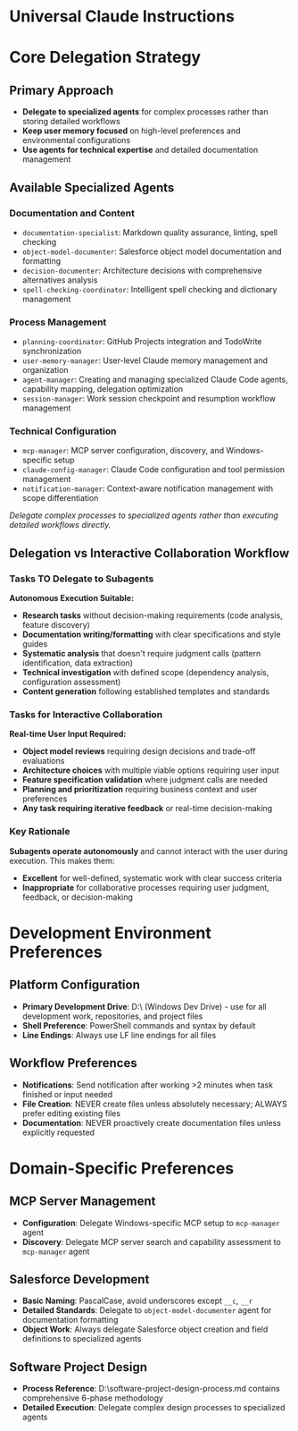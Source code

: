 # Universal Claude Instructions

# Core Delegation Strategy

## Primary Approach

- **Delegate to specialized agents** for complex processes rather than storing detailed workflows
- **Keep user memory focused** on high-level preferences and environmental configurations
- **Use agents for technical expertise** and detailed documentation management

## Available Specialized Agents

### Documentation and Content

- `documentation-specialist`: Markdown quality assurance, linting, spell checking
- `object-model-documenter`: Salesforce object model documentation and formatting
- `decision-documenter`: Architecture decisions with comprehensive alternatives analysis
- `spell-checking-coordinator`: Intelligent spell checking and dictionary management

### Process Management

- `planning-coordinator`: GitHub Projects integration and TodoWrite synchronization
- `user-memory-manager`: User-level Claude memory management and organization
- `agent-manager`: Creating and managing specialized Claude Code agents, capability mapping, delegation optimization
- `session-manager`: Work session checkpoint and resumption workflow management

### Technical Configuration

- `mcp-manager`: MCP server configuration, discovery, and Windows-specific setup
- `claude-config-manager`: Claude Code configuration and tool permission management
- `notification-manager`: Context-aware notification management with scope differentiation

*Delegate complex processes to specialized agents rather than executing detailed workflows directly.*

## Delegation vs Interactive Collaboration Workflow

### Tasks TO Delegate to Subagents

**Autonomous Execution Suitable:**

- **Research tasks** without decision-making requirements (code analysis, feature discovery)
- **Documentation writing/formatting** with clear specifications and style guides
- **Systematic analysis** that doesn't require judgment calls (pattern identification, data extraction)
- **Technical investigation** with defined scope (dependency analysis, configuration assessment)
- **Content generation** following established templates and standards

### Tasks for Interactive Collaboration

**Real-time User Input Required:**

- **Object model reviews** requiring design decisions and trade-off evaluations
- **Architecture choices** with multiple viable options requiring user input
- **Feature specification validation** where judgment calls are needed
- **Planning and prioritization** requiring business context and user preferences
- **Any task requiring iterative feedback** or real-time decision-making

### Key Rationale

**Subagents operate autonomously** and cannot interact with the user during execution. This makes them:

- **Excellent** for well-defined, systematic work with clear success criteria
- **Inappropriate** for collaborative processes requiring user judgment, feedback, or decision-making

# Development Environment Preferences

## Platform Configuration

- **Primary Development Drive**: D:\ (Windows Dev Drive) - use for all development work, repositories, and project files
- **Shell Preference**: PowerShell commands and syntax by default
- **Line Endings**: Always use LF line endings for all files

## Workflow Preferences

- **Notifications**: Send notification after working >2 minutes when task finished or input needed
- **File Creation**: NEVER create files unless absolutely necessary; ALWAYS prefer editing existing files
- **Documentation**: NEVER proactively create documentation files unless explicitly requested

# Domain-Specific Preferences

## MCP Server Management

- **Configuration**: Delegate Windows-specific MCP setup to `mcp-manager` agent
- **Discovery**: Delegate MCP server search and capability assessment to `mcp-manager` agent

## Salesforce Development

- **Basic Naming**: PascalCase, avoid underscores except `__c`, `__r`
- **Detailed Standards**: Delegate to `object-model-documenter` agent for documentation formatting
- **Object Work**: Always delegate Salesforce object creation and field definitions to specialized agents

## Software Project Design

- **Process Reference**: D:\software-project-design-process.md contains comprehensive 6-phase methodology
- **Detailed Execution**: Delegate complex design processes to specialized agents
